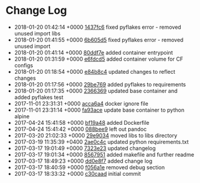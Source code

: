 # Change Log

 - 2018-01-20 01:42:14 +0000 [1437fc6](https://github.com/saidsef/cloudflare/commit/1437fc6916267198ab6a9ca07ddd534c93c39462) fixed pyflakes error - removed unused import libs
 - 2018-01-20 01:41:55 +0000 [6b605d5](https://github.com/saidsef/cloudflare/commit/6b605d560a89a18e836b52e1c28ca07148e9ee82) fixed pyflakes error - removed unused import
 - 2018-01-20 01:41:14 +0000 [80ddf7e](https://github.com/saidsef/cloudflare/commit/80ddf7ebca6cea18907ee1ad439141baf88e3bc2) added container entrypoint
 - 2018-01-20 01:31:59 +0000 [e6fdcd5](https://github.com/saidsef/cloudflare/commit/e6fdcd538e0af578532721b5febfc86861d6ab11) added container volume for CF configs
 - 2018-01-20 01:18:54 +0000 [e84b8c4](https://github.com/saidsef/cloudflare/commit/e84b8c40f5cc1fd3bbd5d7d079b3aa7a85b356da) updated changes to reflect changes
 - 2018-01-20 01:17:56 +0000 [29be769](https://github.com/saidsef/cloudflare/commit/29be7697a1bcfaefa694372d21f40dd572b95f12) added pyflakes to requirements
 - 2018-01-20 01:17:35 +0000 [2366369](https://github.com/saidsef/cloudflare/commit/236636959c52c0e138dab29d8f6debec6ea3c21f) updated base container and added pyflakes test
 - 2017-11-01 23:31:31 +0000 [acca6a4](https://github.com/saidsef/cloudflare/commit/acca6a46bef78bc27e705f201669b5675129a916) docker ignore file
 - 2017-11-01 23:31:14 +0000 [fa93ace](https://github.com/saidsef/cloudflare/commit/fa93aceed596eb85da3bab7c9cd1291038c8d714) update base container to python alpine
 - 2017-04-24 15:41:58 +0000 [bf19a48](https://github.com/saidsef/cloudflare/commit/bf19a4840cb2428bbc8068b011d25cbf33b884a3) added Dockerfile
 - 2017-04-24 15:41:42 +0000 [088bee9](https://github.com/saidsef/cloudflare/commit/088bee9d04e61daef234423ce98f63ed7fbedcd6) left out pandoc
 - 2017-03-20 21:02:33 +0000 [29e9034](https://github.com/saidsef/cloudflare/commit/29e90344785c4494f82ad3de7cfcd13941231adb) moved libs to libs directory
 - 2017-03-19 11:35:39 +0400 [2ae0c4c](https://github.com/saidsef/cloudflare/commit/2ae0c4c08e50ae50e1dc88050d508365469b7343) updated python requirements.txt
 - 2017-03-17 19:01:49 +0000 [7323e23](https://github.com/saidsef/cloudflare/commit/7323e233212d7589522ede9e368cd513891e9457) updated changelog
 - 2017-03-17 19:01:34 +0000 [8567951](https://github.com/saidsef/cloudflare/commit/8567951a1c4bd67f141931ea4f170c88e62f0614) added makefile and further readme
 - 2017-03-17 18:49:23 +0000 [dd0e8f7](https://github.com/saidsef/cloudflare/commit/dd0e8f7c012a4747b8285127782fac75f3dc7d21) added change log
 - 2017-03-17 18:40:59 +0000 [f056a1e](https://github.com/saidsef/cloudflare/commit/f056a1e5241cf059fa71c3916df18770967560b6) removed debug section
 - 2017-03-17 18:33:32 +0000 [c30caad](https://github.com/saidsef/cloudflare/commit/c30caadb14173863e47212532a4f7051d9c562fb) initial commit
